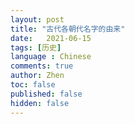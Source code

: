```yaml
---
layout: post
title: "古代各朝代名字的由来"
date:   2021-06-15
tags: [历史]
language : Chinese
comments: true
author: Zhen
toc: false
published: false
hidden: false
---
```



<!--stackedit_data:
eyJoaXN0b3J5IjpbLTE0MDMxMDcyMTldfQ==
-->